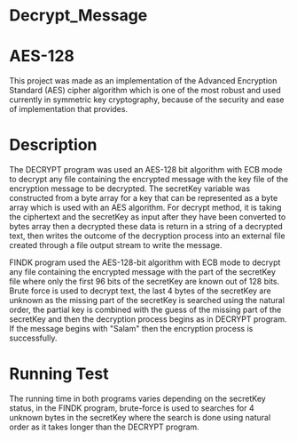 # Decrypt_Message

# AES-128
This project was made as an implementation of the Advanced Encryption Standard (AES) cipher algorithm which is one of the most robust and used currently in symmetric key cryptography, because of the security and ease of implementation that provides.

# Description 
The DECRYPT program was used an AES-128 bit algorithm with ECB mode to decrypt any file containing the encrypted message with the key file of the encryption message to be decrypted.
The secretKey variable was constructed from a byte array for a key that can be represented as a byte array which is used with an AES algorithm.
For decrypt method, it is taking the ciphertext and the secretKey as input after they have been converted to bytes array then a decrypted these data is return in a string of a decrypted text, then writes the outcome of the decryption process into an external file created through a file output stream to write the message.

FINDK program used the AES-128-bit algorithm with ECB mode to decrypt any file containing the encrypted message with the part of the secretKey file where only the first 96 bits of the secretKey are known out of 128 bits.
Brute force is used to decrypt text, the last 4 bytes of the secretKey are unknown as the missing part of the secretKey is searched using the natural order, the partial key is combined with the guess of the missing part of the secretKey and then the decryption process begins as in DECRYPT program. If the message begins with "Salam" then the encryption process is successfully.

# Running Test
The running time in both programs varies depending on the secretKey status, in the FINDK program, brute-force is used to searches for 4 unknown bytes in the secretKey where the search is done using natural order as it takes longer than the DECRYPT program.
